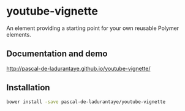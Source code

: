 # youtube-vignette

An element providing a starting point for your own reusable Polymer elements.


## Documentation and demo

http://pascal-de-ladurantaye.github.io/youtube-vignette/


## Installation

```sh
bower install -save pascal-de-ladurantaye/youtube-vignette
```
